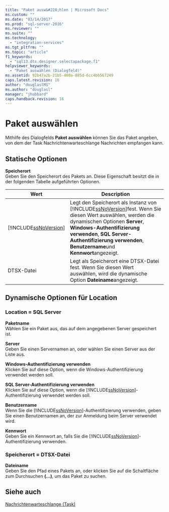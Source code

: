 ```yaml
---
title: "Paket ausw&#228;hlen | Microsoft Docs"
ms.custom: ""
ms.date: "03/14/2017"
ms.prod: "sql-server-2016"
ms.reviewer: ""
ms.suite: ""
ms.technology: 
  - "integration-services"
ms.tgt_pltfrm: ""
ms.topic: "article"
f1_keywords: 
  - "sql13.dts.designer.selectapackage.f1"
helpviewer_keywords: 
  - "Paket auswählen (Dialogfeld)"
ms.assetid: 92b47a2b-21b5-460a-885d-6cc4bb567249
caps.latest.revision: 16
author: "douglaslMS"
ms.author: "douglasl"
manager: "jhubbard"
caps.handback.revision: 16
---
```

# Paket ausw&#228;hlen
  Mithilfe des Dialogfelds **Paket auswählen** können Sie das Paket angeben, von dem der Task Nachrichtenwarteschlange Nachrichten empfangen kann.  
  
## Statische Optionen  
 **Speicherort**  
 Geben Sie den Speicherort des Pakets an. Diese Eigenschaft besitzt die in der folgenden Tabelle aufgeführten Optionen.  
  
|Wert|Description|  
|-----------|-----------------|  
|[!INCLUDE[ssNoVersion](../../includes/ssnoversion-md.md)]|Legt den Speicherort als Instanz von [!INCLUDE[ssNoVersion](../../includes/ssnoversion-md.md)]fest. Wenn Sie diesen Wert auswählen, werden die dynamischen Optionen **Server**, **Windows-Authentifizierung verwenden**, **SQL Server-Authentifizierung verwenden**, **Benutzername**und **Kennwort**angezeigt.|  
|DTSX-Datei|Legt als Speicherort eine DTSX-Datei fest. Wenn Sie diesen Wert auswählen, wird die dynamische Option **Dateiname**angezeigt.|  
  
## Dynamische Optionen für Location  
  
### Location = SQL Server  
 **Paketname**  
 Wählen Sie ein Paket aus, das auf dem angegebenen Server gespeichert ist.  
  
 **Server**  
 Geben Sie einen Servernamen an, oder wählen Sie einen Server aus der Liste aus.  
  
 **Windows-Authentifizierung verwenden**  
 Klicken Sie auf diese Option, wenn die Windows-Authentifizierung verwendet werden soll.  
  
 **SQL Server-Authentifizierung verwenden**  
 Klicken Sie auf diese Option, wenn die [!INCLUDE[ssNoVersion](../../includes/ssnoversion-md.md)]-Authentifizierung verwendet werden soll.  
  
 **Benutzername**  
 Wenn Sie die [!INCLUDE[ssNoVersion](../../includes/ssnoversion-md.md)]-Authentifizierung verwenden, geben Sie einen Benutzernamen an, der zur Anmeldung beim Server verwendet wird.  
  
 **Kennwort**  
 Geben Sie ein Kennwort an, falls Sie die [!INCLUDE[ssNoVersion](../../includes/ssnoversion-md.md)]-Authentifizierung verwenden.  
  
### Speicherort = DTSX-Datei  
 **Dateiname**  
 Geben Sie den Pfad eines Pakets an, oder klicken Sie auf die Schaltfläche zum Durchsuchen **(…)**, um das Paket zu suchen.  
  
## Siehe auch  
 [Nachrichtenwarteschlange (Task)](../../integration-services/control-flow/message-queue-task.md)  
  
  